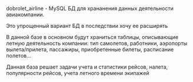 
dobrolet_airline - MySQL БД для хрананения данных деятельности авиакомпании.


Это упрощенный вариант БД в последствии хочу ее расширять

В данной базе в основном будут храниться таблицы, описывающие летную деятельность компании: тип самолетов, работники,  аэропорты вылета/прилета, пассажиры, приобретенные билеты, расписание полетов...


Данная база решает задачи учета и статистики рейсов, налета, популярности рейсов, учета летного времени экипажей



